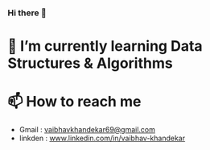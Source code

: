 ### Hi there 👋

<!--
**vaibhav-khandekar/vaibhav-khandekar** is a ✨ _special_ ✨ repository because its `README.md` (this file) appears on your GitHub profile.

Here are some ideas to get you started:

- 🔭 I’m currently working on ...
- 
- 👯 I’m looking to collaborate on ...
- 🤔 I’m looking for help with ...
- 💬 Ask me about ...
- 📫 How to reach me: ...
- 😄 Pronouns: ...
- ⚡ Fun fact: ...
-->

# 🌱 I’m currently learning Data Structures & Algorithms
# 📫 How to reach me 
   
   - Gmail : vaibhavkhandekar69@gmail.com
   - linkden : www.linkedin.com/in/vaibhav-khandekar
